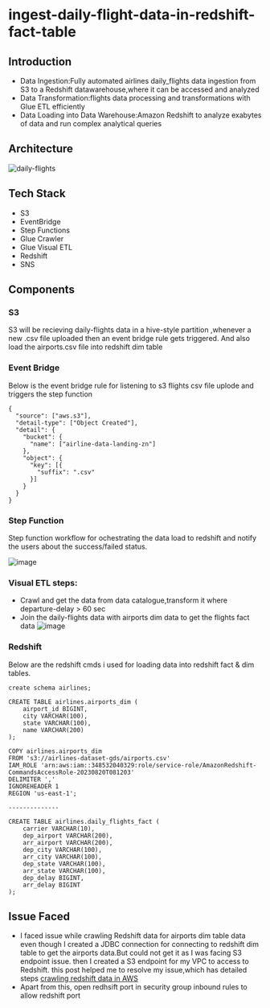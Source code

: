 # ingest-daily-flight-data-in-redshift-fact-table
## Introduction
* Data Ingestion:Fully automated airlines daily_flights data ingestion from S3 to a Redshift datawarehouse,where it can be accessed and analyzed
* Data Transformation:flights data processing and transformations with Glue ETL efficiently
* Data Loading into Data Warehouse:Amazon Redshift to analyze exabytes of data and run complex analytical queries
## Architecture
![daily-flights](https://github.com/kalyani33/ingest-daily-flight-data-in-redshift-fact-table/assets/37569003/11a1cc13-5559-4f32-abd1-a4889603cf42)

## Tech Stack
* S3
* EventBridge
* Step Functions
* Glue Crawler
* Glue Visual ETL
* Redshift
* SNS
## Components
### S3
  S3 will be recieving daily-flights data in a hive-style partition ,whenever a new .csv file uploaded then an event bridge rule gets triggered.
  And also load the airports.csv file into redshift dim table
### Event Bridge
Below is the event bridge rule for listening to s3 flights csv file uplode and triggers the step function
```
{
  "source": ["aws.s3"],
  "detail-type": ["Object Created"],
  "detail": {
    "bucket": {
      "name": ["airline-data-landing-zn"]
    },
    "object": {
      "key": [{
        "suffix": ".csv"
      }]
    }
  }
}
```
### Step Function
Step function workflow for ochestrating the data load to redshift and notify the users about the success/failed status.  

  ![image](https://github.com/kalyani33/ingest-daily-flight-data-in-redshift-fact-table/assets/37569003/767d1264-d21e-4967-9055-0b0fe67ae1b4)
### Visual ETL steps:
  * Crawl and get the data from data catalogue,transform it where departure-delay > 60 sec
  * Join the daily-flights data with airports dim data to get the flights fact data
  ![image](https://github.com/kalyani33/ingest-daily-flight-data-in-redshift-fact-table/assets/37569003/05fb7c0c-a346-4e7e-ad6a-3f740486288e)
### Redshift
Below are the redshift cmds i used for loading data into redshift fact & dim tables.

```
create schema airlines;

CREATE TABLE airlines.airports_dim (
    airport_id BIGINT,
    city VARCHAR(100),
    state VARCHAR(100),
    name VARCHAR(200)
);

COPY airlines.airports_dim
FROM 's3://airlines-dataset-gds/airports.csv' 
IAM_ROLE 'arn:aws:iam::348532040329:role/service-role/AmazonRedshift-CommandsAccessRole-20230820T081203'
DELIMITER ','
IGNOREHEADER 1
REGION 'us-east-1';

--------------

CREATE TABLE airlines.daily_flights_fact (
    carrier VARCHAR(10),
    dep_airport VARCHAR(200),
    arr_airport VARCHAR(200),
    dep_city VARCHAR(100),
    arr_city VARCHAR(100),
    dep_state VARCHAR(100),
    arr_state VARCHAR(100),
    dep_delay BIGINT,
    arr_delay BIGINT
);
```
## Issue Faced
* I faced issue while crawling Redshift data for airports dim table data
  even though I created a JDBC connection  for connecting to redshift dim table to get the airports data.But could not get it as I was facing S3 endpoint issue.
  then I created a S3 endpoint for my VPC to access to Redshift.
  this post helped me to resolve my issue,which has detailed steps [crawling redshift data in AWS](https://medium.com/@shrutighoradkar101/crawling-redshift-data-in-aws-ec30a2e83057)
* Apart from this, open redhsift port in security group inbound rules to allow redshift port

